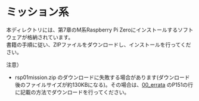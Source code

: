 # ミッション系

本ディレクトリには、第7章のM系Raspberry Pi Zeroにインストールするソフトウェアが格納されています。   
書籍の手順に従い、ZIPファイルをダウンロードし、インストールを行ってください。

注意）   
- rsp01mission.zip のダウンロードに失敗する場合があります(ダウンロード後のファイルサイズが約130KBになる)。その場合は、[00_errata](/00_errata/README.md) のP151の行に記載の方法でダウンロードを行ってください。   

